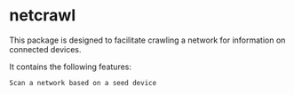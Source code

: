 # netcrawl

This package is designed to facilitate crawling a network for information on connected devices.

It contains the following features:

    Scan a network based on a seed device
    
